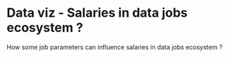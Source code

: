 # Data viz - Salaries in data jobs ecosystem ?
 How some job parameters can influence salaries in data jobs ecosystem ?
